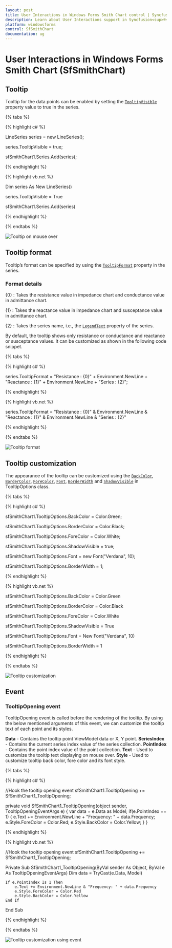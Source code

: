 ```yaml
---
layout: post
title: User Interactions in Windows Forms Smith Chart control | Syncfusion<sup>®</sup>
description: Learn about User Interactions support in Syncfusion<sup>®</sup> Windows Forms Smith Chart (SfSmithChart) control and more details.
platform: windowsforms
control: SfSmithChart
documentation: ug
---
```

# User Interactions in Windows Forms Smith Chart (SfSmithChart)

## Tooltip

Tooltip for the data points can be enabled by setting the [`TooltipVisible`](https://help.syncfusion.com/cr/windowsforms/Syncfusion.WinForms.SmithChart.ChartSeries.html#Syncfusion_WinForms_SmithChart_ChartSeries_TooltipVisible) property value to true in the series.

{% tabs %}

{% highlight c# %}

LineSeries series = new LineSeries();          

series.TooltipVisible = true;

sfSmithChart1.Series.Add(series);

{% endhighlight %}

{% highlight vb.net %}

Dim series As New LineSeries()

series.TooltipVisible = True

sfSmithChart1.Series.Add(series)

{% endhighlight %}

{% endtabs %}

![Tooltip on mouse over](UserInteractions_images/UserInteractions_img1.jpeg)


## Tooltip format

Tooltip’s format can be specified by using the [`TooltipFormat`](https://help.syncfusion.com/cr/windowsforms/Syncfusion.WinForms.SmithChart.ChartSeries.html#Syncfusion_WinForms_SmithChart_ChartSeries_TooltipFormat) property in the series.

### Format details

{0} : Takes the resistance value in impedance chart and conductance value in admittance chart.

{1} : Takes the reactance value in impedance chart and susceptance value in admittance chart.

{2} : Takes the series name, i.e., the [`LegendText`](https://help.syncfusion.com/cr/windowsforms/Syncfusion.WinForms.SmithChart.ChartSeries.html#Syncfusion_WinForms_SmithChart_ChartSeries_LegendText) property of the series.

By default, the tooltip shows only resistance or conductance and reactance or susceptance values. It can be customized as shown in the following code snippet.

{% tabs %}

{% highlight c# %}

series.TooltipFormat = "Resistance : {0}" + Environment.NewLine + "Reactance : {1}" + Environment.NewLine + "Series : {2}";

{% endhighlight %}

{% highlight vb.net %}

series.TooltipFormat = "Resistance : {0}" & Environment.NewLine & "Reactance : {1}" & Environment.NewLine & "Series : {2}"

{% endhighlight %}

{% endtabs %}

![Tooltip format](UserInteractions_images/UserInteractions_img2.jpeg)


## Tooltip customization

The appearance of the tooltip can be customized using the [`BackColor`](https://help.syncfusion.com/cr/windowsforms/Syncfusion.WinForms.SmithChart.TooltipOptions.html#Syncfusion_WinForms_SmithChart_TooltipOptions_BackColor), [`BorderColor`](https://help.syncfusion.com/cr/windowsforms/Syncfusion.WinForms.SmithChart.TooltipOptions.html#Syncfusion_WinForms_SmithChart_TooltipOptions_BorderColor), [`ForeColor`](https://help.syncfusion.com/cr/windowsforms/Syncfusion.WinForms.SmithChart.TooltipOptions.html#Syncfusion_WinForms_SmithChart_TooltipOptions_ForeColor), [`Font`](https://help.syncfusion.com/cr/windowsforms/Syncfusion.WinForms.SmithChart.TooltipOptions.html#Syncfusion_WinForms_SmithChart_TooltipOptions_Font), [`BorderWidth`](https://help.syncfusion.com/cr/windowsforms/Syncfusion.WinForms.SmithChart.TooltipOptions.html#Syncfusion_WinForms_SmithChart_TooltipOptions_BorderWidth) and [`ShadowVisible`](https://help.syncfusion.com/cr/windowsforms/Syncfusion.WinForms.SmithChart.TooltipOptions.html#Syncfusion_WinForms_SmithChart_TooltipOptions_ShadowVisible) in TooltipOptions class.

{% tabs %}

{% highlight c# %}

sfSmithChart1.TooltipOptions.BackColor = Color.Green;

sfSmithChart1.TooltipOptions.BorderColor = Color.Black;

sfSmithChart1.TooltipOptions.ForeColor = Color.White;

sfSmithChart1.TooltipOptions.ShadowVisible = true;

sfSmithChart1.TooltipOptions.Font = new Font("Verdana", 10);

sfSmithChart1.TooltipOptions.BorderWidth = 1;

{% endhighlight %}

{% highlight vb.net %}

sfSmithChart1.TooltipOptions.BackColor = Color.Green

sfSmithChart1.TooltipOptions.BorderColor = Color.Black

sfSmithChart1.TooltipOptions.ForeColor = Color.White

sfSmithChart1.TooltipOptions.ShadowVisible = True

sfSmithChart1.TooltipOptions.Font = New Font("Verdana", 10)

sfSmithChart1.TooltipOptions.BorderWidth = 1

{% endhighlight %}

{% endtabs %}

![Tooltip customization](UserInteractions_images/UserInteractions_img3.jpeg)

## Event

### TooltipOpening event 

TooltipOpening event is called before the rendering of the tooltip. By using the below mentioned arguments of this event, we can customize the tooltip text of each point and its styles.

**Data** - Contains the tooltip point ViewModel data or X, Y point.
**SeriesIndex** - Contains the current series index value of the series collection.
**PointIndex** - Contains the point index value of the point collection. 
**Text** - Used to customize the tooltip text displaying on mouse over.
**Style** - Used to customize tooltip back color, fore color and its font style.

{% tabs %}

{% highlight c# %}

//Hook the tooltip opening event 
sfSmithChart1.TooltipOpening += SfSmithChart1_TooltipOpening;

private void SfSmithChart1_TooltipOpening(object sender, TooltipOpeningEventArgs e)
{
    var data = e.Data as Model;
    if(e.PointIndex == 1)
    {
        e.Text += Environment.NewLine + "Frequency: " + data.Frequency;
        e.Style.ForeColor = Color.Red;
        e.Style.BackColor = Color.Yellow;
    }
}

{% endhighlight %}

{% highlight vb.net %}

//Hook the tooltip opening event 
sfSmithChart1.TooltipOpening += SfSmithChart1_TooltipOpening;

Private Sub SfSmithChart1_TooltipOpening(ByVal sender As Object, ByVal e As TooltipOpeningEventArgs)
Dim data = TryCast(e.Data, Model)

    If e.PointIndex Is 1 Then
        e.Text += Environment.NewLine & "Frequency: " + data.Frequency
        e.Style.ForeColor = Color.Red
        e.Style.BackColor = Color.Yellow
    End If
	
End Sub

{% endhighlight %}

{% endtabs %}

![Tooltip customization using event](UserInteractions_images/UserInteractions_img4.jpeg)

